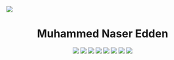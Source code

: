 <p>
     <img src="https://capsule-render.vercel.app/api?type=waving&color=#1589F0&text=MUHAMMED!&height=200&section=header"/>
</p>

<h1 align="center"> Muhammed Naser Edden </h1>

<p align="center">
     <img src="https://img.shields.io/badge/-HTML-orange">
     <img src="https://img.shields.io/badge/-CSS-blue">
     <img src="https://img.shields.io/badge/-SASS-CD6799">
     <img src="https://img.shields.io/badge/-JavaScript-yellow" />
     <img src="https://img.shields.io/badge/-Bootstrap-blueviolet" />
     <img src="https://img.shields.io/badge/-Wordpress-lightgrey" />
     <img src="https://img.shields.io/badge/-PHP-blue" />
     <img src="https://img.shields.io/badge/-Laravel-red">
</p>

